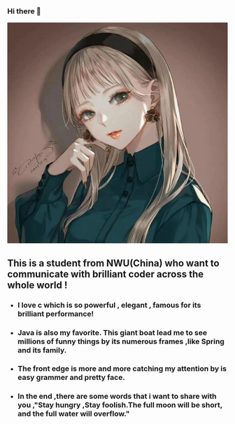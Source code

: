 ### Hi there 👋

![](https://raw.githubusercontent.com/yang19690000/picture/master/641%20(1).jpg)

## This is a student from NWU(China) who want to communicate with brilliant coder across the whole world !

- ### I love c which is so powerful , elegant , famous for its brilliant performance!
- ### Java is also my favorite. This  giant boat lead me to see millions of funny things by its  numerous frames ,like Spring and its family.
- ### The front edge is more and more catching my attention by is easy grammer and pretty face.
- ### In the end ,there are some words that i want to share with you ,"Stay hungry ,Stay foolish.The full moon will be short, and the full water will overflow."

